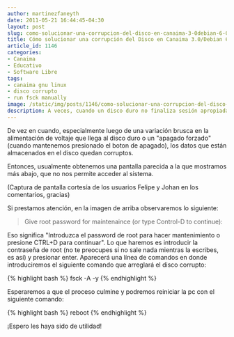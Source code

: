 ```yaml
---
author: martinezfaneyth
date: 2011-05-21 16:44:45-04:30
layout: post
slug: como-solucionar-una-corrupcion-del-disco-en-canaima-3-0debian-6-0-run-fsck-manually
title: Cómo solucionar una corrupción del Disco en Canaima 3.0/Debian 6.0 (Run fsck manually)
article_id: 1146
categories:
- Canaima
- Educativo
- Software Libre
tags:
- canaima gnu linux
- disco corrupto
- run fsck manually
image: /static/img/posts/1146/como-solucionar-una-corrupcion-del-disco-en-canaima-3-0debian-6-0-run-fsck-manually__1.jpg
description: A veces, cuando un disco duro no finaliza sesión apropiadamente, algunos datos se corrompen momentáneamente. Aquí se explica como resolver esta falla.
---
```


De vez en cuando, especialmente luego de una variación brusca en la alimentación de voltaje que llega al disco duro o un "apagado forzado" (cuando mantenemos presionado el boton de apagado), los datos que están almacenados en el disco quedan corruptos.

Entonces, usualmente obtenemos una pantalla parecida a la que mostramos más abajo, que no nos permite acceder al sistema.

<span class="figure figure-100" data-figure-src="http://huntingbears.com.ve/static/img/posts/1146/como-solucionar-una-corrupcion-del-disco-en-canaima-3-0debian-6-0-run-fsck-manually__2.jpg" data-figure-href="http://huntingbears.com.ve/static/img/posts/1146/como-solucionar-una-corrupcion-del-disco-en-canaima-3-0debian-6-0-run-fsck-manually__1.jpg"></span>

(Captura de pantalla cortesía de los usuarios Felipe y Johan en los comentarios, gracias)

Si prestamos atención, en la imagen de arriba observaremos lo siguiente:

> Give root password for maintenaince
> (or type Control-D to continue):

Eso significa "Introduzca el password de root para hacer mantenimiento o presione CTRL+D para continuar". Lo que haremos es introducir la contraseña de root (no te preocupes si no sale nada mientras la escribes, es así) y presionar enter. Aparecerá una línea de comandos en donde introduciremos el siguiente comando que arreglará el disco corrupto:

{% highlight bash %}
fsck -A -y
{% endhighlight %}

Esperaremos a que el proceso culmine y podremos reiniciar la pc con el siguiente comando:

{% highlight bash %}
reboot
{% endhighlight %}

¡Espero les haya sido de utilidad!
